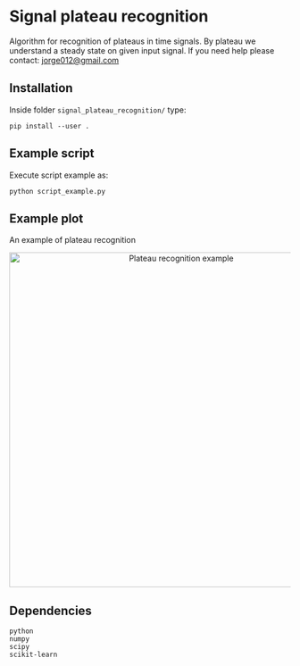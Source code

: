 Signal plateau recognition
==========================

Algorithm for recognition of plateaus in time signals. By plateau we understand a steady state on given input signal.
If you need help please contact: jorge012@gmail.com

## Installation

Inside folder `signal_plateau_recognition/` type:

    pip install --user .

## Example script

Execute script example as:

    python script_example.py

## Example plot

An example of plateau recognition

<p align="center">
<img align="middle" src="https://github.com/jmoralesFusion/signal_plateau_recognition/master/example_figures/example_result.png" width="600" alt="Plateau recognition example"/>
</p>

## Dependencies

    python
    numpy
    scipy
    scikit-learn
